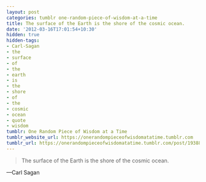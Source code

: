 ```yaml
---
layout: post
categories: tumblr one-random-piece-of-wisdom-at-a-time
title: The surface of the Earth is the shore of the cosmic ocean.
date: '2012-03-16T17:01:54+10:30'
hidden: true
hidden-tags:
- Carl-Sagan
- the
- surface
- of
- the
- earth
- is
- the
- shore
- of
- the
- cosmic
- ocean
- quote
- wisdom
tumblr: One Random Piece of Wisdom at a Time
tumblr_website_url: https://onerandompieceofwisdomatatime.tumblr.com
tumblr_url: https://onerandompieceofwisdomatatime.tumblr.com/post/19388503150/the-surface-of-the-earth-is-the-shore-of-the
---
```

> The surface of the Earth is the shore of the cosmic ocean.

—Carl Sagan
